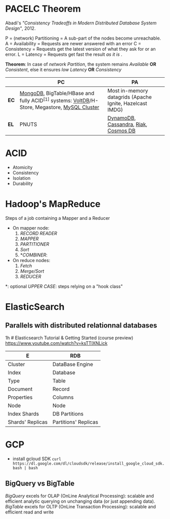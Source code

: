 <!--NOTE HEAD START-->
<link rel="icon" type="image/png" href="./imgs/favicon_db.png" />
<script src="https://cdnjs.cloudflare.com/ajax/libs/mermaid/8.0.0/mermaid.min.js"></script>
<script type="text/x-mathjax-config">MathJax.Hub.Config({tex2jax: {skipTags: ['script', 'noscript','style', 'textarea', 'pre'],inlineMath: [['$','$']]}});</script>
<script src="https://cdn.mathjax.org/mathjax/latest/MathJax.js?config=TeX-AMS-MML_HTMLorMML" type="text/javascript"></script>
<script>document.body.style.background = "#f2f2f2";</script>
<!--NOTE HEAD END-->

# PACELC Theorem
Abadi's *"Consistency Tradeoffs in Modern Distributed Database System Design"*, 2012.

P = (network) Partitioning = A sub-part of the nodes become unreachable.
A = Availability = Requests are newer answered with an error
C = Consistency = Requests get the latest version of what they ask for or an error.
L = Latency = Requests get fast the result *as it is* .

**Theorem**: In case of *network Partition*, the system remains *Available* **OR** *Consistent*, else it ensures *low Latency* **OR** *Consistency*



||PC|PA|
|--|--|--|
|**EC**|[MongoDB](https://en.wikipedia.org/wiki/MongoDB), BigTable/HBase and fully ACID$^{[1]}$ systems: [VoltDB](https://en.wikipedia.org/wiki/VoltDB "VoltDB")/H-Store, Megastore, [MySQL Cluster](https://en.wikipedia.org/wiki/MySQL_Cluster "MySQL Cluster")|Most in-memory datagrids (Apache Ignite, Hazelcast IMDG)|
|**EL**| PNUTS |[DynamoDB](https://en.wikipedia.org/wiki/Amazon_DynamoDB "Amazon DynamoDB"), [Cassandra](https://en.wikipedia.org/wiki/Apache_Cassandra "Apache Cassandra"), [Riak](https://en.wikipedia.org/wiki/Riak "Riak"), [Cosmos DB](https://en.wikipedia.org/wiki/Cosmos_DB "Cosmos DB")|

# ACID
- Atomicity
- Consistency
- Isolation
- Durability

# Hadoop's MapReduce

Steps of a job containing a Mapper and a Reducer

- On mapper node:
  1. *RECORD READER*
  2. *MAPPER*
  3. *PARTITIONER*
  4. *Sort*
  5. **COMBINER*: 
- On reduce nodes:
  1. *Fetch*
  2. *Merge/Sort*
  3. *REDUCER*

*: optional
*UPPER CASE*: steps relying on a "hook class"


# ElasticSearch
## Parallels with distributed relationnal databases
1h # Elasticsearch Tutorial & Getting Started (course preview) https://www.youtube.com/watch?v=ksTTlXNLick

|E| RDB |
|--|--|
| Cluster | DataBase Engine |
|Index|Database|
|Type|Table|
|Document|Record|
|Properties|Columns|
|Node|Node|
|Index Shards|DB Partitions|
|Shards' Replicas|Partitions' Replicas|

# GCP
- install gcloud SDK
`curl https://dl.google.com/dl/cloudsdk/release/install_google_cloud_sdk.bash | bash`

## BigQuery vs BigTable
*BigQuery* excels for OLAP (OnLine Analytical Processing): scalable and efficient analytic querying on unchanging data (or just appending data).
*BigTable* excels for OLTP (OnLine Transaction Processing): scalable and efficient read and write



<!--stackedit_data:
eyJoaXN0b3J5IjpbMTY2NDE4NDIwMiwxNzQzMTY5MDA0LC03Mz
k4NTI5MzUsMjAxOTMwNDg5NywtMTg3MTQ1Njg3OSwxNzUyNDg2
MDQ3LC02MTQ5NDYyNSwxMDIyNTgxNjA0LDE4MzQ1MDA3MTMsMT
QxNjc0MDIxMSwxMTE5Mjg2NzA2LC03NTUxMTMzNTEsLTE3NjI1
MzA0NTVdfQ==
-->